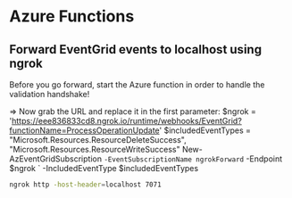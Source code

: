 # Azure Functions

## Forward EventGrid events to localhost using ngrok

Before you go forward, start the Azure function in order to handle the validation handshake!

=> Now grab the URL and replace it in the first parameter:
$ngrok = 'https://eee836833cd8.ngrok.io/runtime/webhooks/EventGrid?functionName=ProcessOperationUpdate'
$includedEventTypes = "Microsoft.Resources.ResourceDeleteSuccess", "Microsoft.Resources.ResourceWriteSuccess"
New-AzEventGridSubscription `
-EventSubscriptionName ngrokForward `
-Endpoint $ngrok `
-IncludedEventType $includedEventTypes

```bash
ngrok http -host-header=localhost 7071
```

